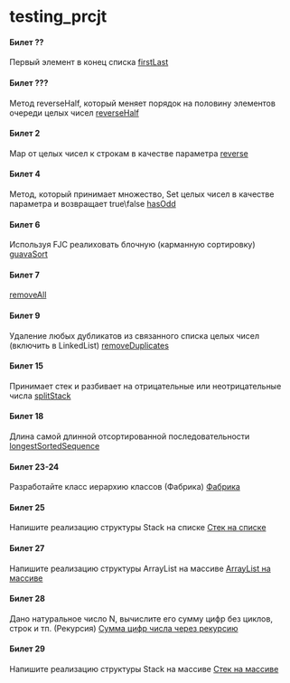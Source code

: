 # testing_prcjt

#### Билет ??
Первый элемент в конец списка
[firstLast](https://github.com/AlexeyLunyakov/testing_prcjt/blob/master/src/testt/first_last/FL.java)

#### Билет ???
Метод reverseHalf, который меняет порядок на половину элементов очереди целых чисел
[reverseHalf](https://github.com/AlexeyLunyakov/testing_prcjt/blob/master/src/testt/reverse_half/reverse_half.java)

#### Билет 2
Map от целых чисел к строкам в качестве параметра
[reverse](https://github.com/AlexeyLunyakov/testing_prcjt/blob/master/src/testt/reverse/rev_map.java)

#### Билет 4
Метод, который принимает множество, Set целых чисел в качестве параметра и возвращает true\false
[hasOdd](https://github.com/AlexeyLunyakov/testing_prcjt/blob/master/src/testt/has_odd/has_odd.java)

#### Билет 6
Используя FJC реалиховать блочную (карманную сортировку)
[guavaSort]()

#### Билет 7
[removeAll](https://github.com/AlexeyLunyakov/testing_prcjt/blob/master/src/testt/remove/remove_all.java)

#### Билет 9
Удаление любых дубликатов из связанного списка целых чисел (включить в LinkedList)
[removeDuplicates](https://github.com/AlexeyLunyakov/testing_prcjt/blob/master/src/testt/rem_duplic/rem_dup.java)

#### Билет 15
Принимает стек и разбивает на отрицательные или неотрицательные числа
[splitStack](https://github.com/AlexeyLunyakov/testing_prcjt/blob/master/src/testt/split_stack/SplitingStack.java)

#### Билет 18
Длина самой длинной отсортированной последовательности
[longestSortedSequence](https://github.com/AlexeyLunyakov/testing_prcjt/blob/master/src/testt/long_seq/LSS.java)

#### Билет 23-24
Разработайте класс иерархию классов (Фабрика)
[Фабрика](https://github.com/AlexeyLunyakov/testing_prcjt/tree/master/src/testt/fabric_geom)

#### Билет 25
Напишите реализацию структуры Stack на списке
[Стек на списке](https://github.com/AlexeyLunyakov/testing_prcjt/blob/master/src/testt/stack_list/sdfj.java)

#### Билет 27
Напишите реализацию структуры ArrayList на массиве
[ArrayList на массиве](https://github.com/AlexeyLunyakov/testing_prcjt/blob/master/src/testt/mas_array/ArrayListFromArray.java)

#### Билет 28
Дано натуральное число N, вычислите его сумму цифр без циклов, строк и тп. (Рекурсия)
[Сумма цифр числа через рекурсию]()

#### Билет 29
Напишите реализацию структуры Stack на массиве
[Стек на массиве](https://github.com/AlexeyLunyakov/testing_prcjt/blob/master/src/testt/mas_stack/StackFromArray.java)

#### 

